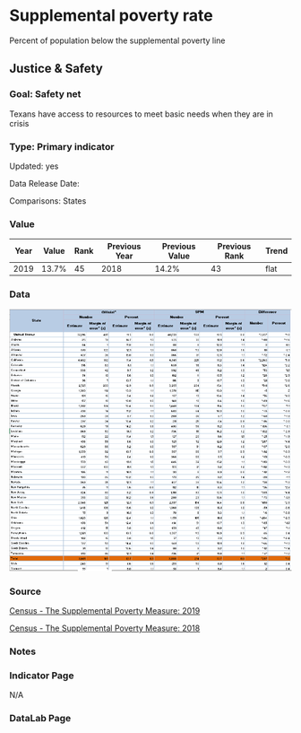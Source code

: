 # Supplemental poverty rate


Percent of population below the supplemental poverty line

## Justice & Safety

### Goal: Safety net

Texans have access to resources to meet basic needs when they are in crisis

### Type: Primary indicator

Updated: yes

Data Release Date: 

Comparisons: States

### Value

| Year |  Value      | Rank     | Previous Year   | Previous Value | Previous Rank | Trend | 
| ----------- | ----------- | ----------- | ----------- | ----------- | ----------- | -----------|
|    2019     |     13.7%    | 45        |    2018     |    14.2%     | 43         | flat        | 

### Data

![2019](./2019.PNG)

### Source

[Census - The Supplemental Poverty Measure: 2019](https://www.census.gov/library/publications/2020/demo/p60-272.html)

[Census - The Supplemental Poverty Measure: 2018](https://www.census.gov/library/publications/2019/demo/p60-268.html)

### Notes



### Indicator Page

N/A

### DataLab Page

<!-- [DataLab Link](https://datalab.texas2036.org/USECVITN2017V1/texas-2036?indicator=1008860&location=1000000&accesskey=ylfnfbb) -->

